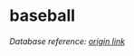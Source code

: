 # baseball

###### Database reference: [origin link](https://www.openintro.org/data/index.php?data=mlbbat10)